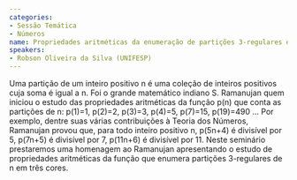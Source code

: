 ```yaml
---
categories:
- Sessão Temática
- Números
name: Propriedades aritméticas da enumeração de partições 3-regulares em três cores
speakers:
- Robson Oliveira da Silva (UNIFESP)
---
```


Uma partição de um inteiro positivo n é uma coleção de inteiros positivos cuja soma é igual a n. Foi o grande matemático indiano S. Ramanujan quem iniciou o estudo das propriedades aritméticas da função p(n) que conta as partições de n: p(1)=1, p(2)=2, p(3)=3, p(4)=5, p(7)=15, p(19)=490 ... Por exemplo, dentre suas várias contribuições à Teoria dos Números, Ramanujan provou que, para todo inteiro positivo n,  p(5n+4) é divisível por 5,   p(7n+5) é divisível por 7,  p(11n+6) é divisível por 11.  Neste seminário prestaremos uma homenagem ao Ramanujan apresentando o estudo de propriedades aritméticas da função que enumera partições 3-regulares de n em três cores.